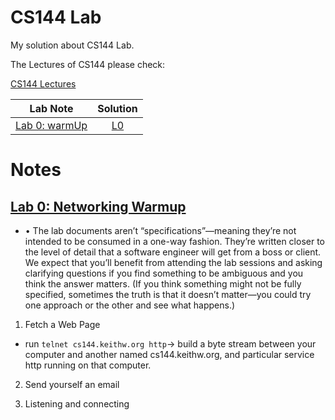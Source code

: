 # CS144 Lab

My solution about CS144 Lab.

The Lectures of CS144 please check:

[CS144 Lectures](https://github.com/PeterWrighten/ComputerNetworking/blob/main/README.md)

|Lab Note|Solution|
|:--:|:--:|
|[Lab 0: warmUp]()  |  [L0]() |


# Notes

## [Lab 0: Networking Warmup](https://cs144.github.io/assignments/lab0.pdf)

* • The lab documents aren’t “specifications”—meaning they’re not intended to be consumed in a one-way fashion. They’re written closer to the level of detail that a software engineer will get from a boss or client. We expect that you’ll benefit from attending the lab sessions and asking clarifying questions if you find something to be ambiguous and you think the answer matters. (If you think something might not be fully specified, sometimes the truth is that it doesn’t matter—you could try one approach or the other and see what happens.)

1. Fetch a Web Page

* run ```telnet cs144.keithw.org http```-> build a byte stream between your computer and another named cs144.keithw.org, and particular service http running on that computer.


2. Send yourself an email


3. Listening and connecting
